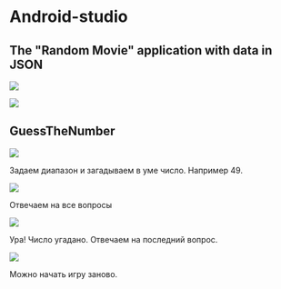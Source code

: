 # Android-studio
## The "Random Movie" application with data in JSON

![](image/Film1.jpg)  

![](image/Film2.jpg)  

## GuessTheNumber

![](image/guess1.jpg)  

Задаем диапазон и загадываем в уме число. Например 49.

![](image/guess2.jpg)

Отвечаем на все вопросы

![](image/guess3.jpg)

Ура! Число угадано. Отвечаем на последний вопрос.

![](image/guess4.jpg)

Можно начать игру заново.
